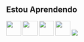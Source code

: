  ## Estou Aprendendo
<img src="https://cdn.jsdelivr.net/gh/devicons/devicon/icons/html5/html5-original-wordmark.svg" width="40" height="40" /> <img src="https://cdn.jsdelivr.net/gh/devicons/devicon/icons/css3/css3-original-wordmark.svg" width="40" height="40" /> <img src="https://cdn.jsdelivr.net/gh/devicons/devicon/icons/javascript/javascript-original.svg"  width="40" height="40"/> <img src="https://cdn.jsdelivr.net/gh/devicons/devicon/icons/php/php-original.svg" width="40" height="40" /> <img src="https://cdn.jsdelivr.net/gh/devicons/devicon/icons/mysql/mysql-original-wordmark.svg" />
<div>
<a href = "https://mail.google.com/mail/u/3/#inbox><img src="https://img.shields.io/badge/Gmail-D14836?style=for-the-badge&logo=gmail&logoColor=white" target="_blank"></a>
</div>

          


          
